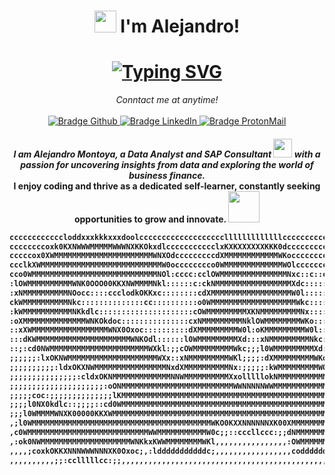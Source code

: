 # <p align="center"><img src="https://raw.githubusercontent.com/marcos-inja/marcos-inja/main/gifs/hi.gif" width="35px"> I'm Alejandro!</p>

<h1 align = "center">
<a href="https://git.io/typing-svg"><img src="https://readme-typing-svg.demolab.com?font=Fira+Code&weight=600&size=75&letterSpacing=1px&duration=2500&pause=500&color=21BB07&background=00000079&center=true&multiline=true&width=1920&height=384&lines=Hi+everyone!;Welcome+to+my+Github;Although+I'm+a+SAP+Consultant;I+have+passion+for+code" alt="Typing SVG" /></a>
</h1>
<p align="center">
    <i>Conntact me at anytime!</i>
    <br/><br/>
    <a href="https://github.com/alejandrommunoz" target="_blank">
        <img src="https://img.shields.io/badge/-Github-000?logo=github&style=for-the-badge&logoColor=white" alt="Bradge Github" />
    </a>
    <a href="https://www.linkedin.com/in/alejandro-montoya-muñoz-a62236264/" target="_blank">
        <img src="https://img.shields.io/badge/-LinkedIn-0077B5?logo=linkedin&style=for-the-badge&logoColor=white" alt="Bradge LinkedIn" />
    </a>
    <a href="mailto:alejandromonmunoz@gmail.com" target="_blank">
        <img src="https://img.shields.io/badge/Gmail-D14836?style=for-the-badge&logo=gmail&logoColor=white" alt="Bradge ProtonMail" />
    </a>
</p>
<h4 align="center">
<p align="center">
  <em>
  I am Alejandro Montoya, a Data Analyst and SAP Consultant <img src="https://github.com/TheDudeThatCode/TheDudeThatCode/blob/master/Assets/Developer.gif" width="30px">  with a passion for uncovering insights from data and exploring the world of business finance. 
  </em> 
  <br>
I enjoy coding and thrive as a dedicated self-learner, constantly seeking opportunities to grow and innovate.</i></b> <img src="https://media.giphy.com/media/qjqUcgIyRjsl2/giphy.gif" width="50" />
</p>
  
```diff
ccccccccccccloddxxxkkkxxxdoolccccccccccccccccccclllllllllllllccccccccccccclllllllllllllllllllllcccccccccccccccccccccccccccccccccccccccclxKWMMMMMMMMMMM
ccccccccoxk0KXNWWWMMMMMWWWNXKKOkxdlccccccccccclxKXKXXXXXXKKK0dcccccccccccdKKKKXXXXXXXXXXXXKKKKK00OkxdolcccccccccccccccccccccccccccccclxKWMMMMMMMMMMMMM
cccccox0XWMMMMMMMMMMMMMMMMMMMMMMWNXOdcccccccccdXMMMMMMMMMMMMWKocccccccccckNMMMMMMMMMMMMMMMMMMMMMMMMWWNKOxlccccccccccccccccccccccccclxKWMMMMMMMMMMMMMMM
ccclkXWMMMMMMMMMMMMMMMMMMMMMMMMMMMW0occcccccco0WMMMMMMMMMMMMMWOlccccccccckNMMMMMMMMMMMMMMMMMMMMMMMMMMMMMWXkoccccccccccccccccccccclxKWMMMMMMMMMMMMMMMMM
cco0WMMMMMMMMMMMMMMMMMMMMMMMMMMMMNOl:cccc:cclOWMMMMMMMMMMMMMMMNxc::c::ccckNMMMMMMMMMMMMMMMMMMMMMMMMMMMMMMMWKdccc:::cccccccccc:clxKWMMMMMMMMMMMMMMMMMMM
:lOWMMMMMMMMMMWNK0OOO00KKXNWMMMMNkl::::::c:ckNMMMMMMMMMMMMMMMMMXdc::::::cxNMMMMMMMMMMMWNXXXXNNWWMMMMMMMMMMMMXdc:::::::::c::::lxKWMMMMMMMMMMMMMMMMMMMMM
:xNMMMMMMMMMMNOocc::::ccclodkOKKxc::::::::cdXMMMMMMMMMMMMMMMMMMW0l:::::::xWMMMMMMMMMMMNklllllodkKWMMMMMMMMMMW0l::::::::::::lxKWMMMMMMMMMMMMMMMMMMMMMMM
ckWMMMMMMMMMMNkc::::::::::::::cc::::::::::o0WMMMMMMMMMMMMMMMMMMMWkc::::::xNMMMMMMMMMMMNd::::::::lkNMMMMMMMMMMXd::::::::::lxKWMMMMMMMMMMMMMMMMMMMMMMMMM
:kWMMMMMMMMMMMNKkdlc:::::::::::::::::::::cOWMMMMMMMMMXKNMMMMMMMMMNx::::::xNMMMMMMMMMMMNd:::::::::oXMMMMMMMMMMNx::::::::cdKWMMMMMMMMMMMMMMMMMMMMMMMMMMM
:oXMMMMMMMMMMMMMMWNKOkdoc:::::::::::::::cxNMMMMMMMMMNklOWMMMMMMMMWKo:::::xNMMMMMMMMMMMNd:::::::::dXMMMMMMMMMMNx::::::cxKWMMMMMMMMMMMMMMMMMMMMMMMMMMMMM
::xXWMMMMMMMMMMMMMMMMMWNX0Oxoc::::::::::dXMMMMMMMMMW0l:oKMMMMMMMMMW0l::::xNMMMMMMMMMMMNd:::::::cdKWMMMMMMMMMMXo::::cdKWMMMMMMMMMMMMMMMMMMMMMMMMMMMMMMM
:::dKWMMMMMMMMMMMMMMMMMMMMMWNKOdl::::::l0WMMMMMMMMMXd:::xNMMMMMMMMMNkc:::xNMMMMMMMMMMMNOoooodxk0NMMMMMMMMMMMWOc::cdKWMMMMMMMMMMMMMMMMMMMMMMMMMMMMMMMMM
::;:cd0NWMMMMMMMMMMMMMMMMMMMMMMWXkl:;;cOWMMMMMMMMMWkc;;;l0WMMMMMMMMMXd:;:xNMMMMMMMMMMMMWWWWWWMMMMMMMMMMMMMMW0l:cdKWMMMMMMMMMMMMMMMMMMMMMMMMMMMMMMMMMMM
;;;;;;:lxOKNWMMMMMMMMMMMMMMMMMMMMWXx::xNMMMMMMMMMWKl;;;;:dXMMMMMMMMMWKo;:xNMMMMMMMMMMMMMMMMMMMMMMMMMMMMMMMNOlcdKWMMMMMMMMMMMMMMMMMMMMMMMMMMMMMMMMMMMMM
;;;;;;;;;;:ldxOKXNWMMMMMMMMMMMMMMMMNxdXMMMMMMMMMMNx:;;;;;:kWMMMMMMMMMWOc;xNMMMMMMMMMMMMMMMMMMMMMMMMMMMMWN0dldKWMMMMMMMMMMMMMMMMMMMMMMMMMMMMMMMMMMMMMMM
;;;;;;;;;;;;;;;:cldxOKNMMMMMMMMMMMMMNNWMMMMMMMMMMXxolllllokNMMMMMMMMMMNx:xNMMMMMMMMMMMMMMMMMMMMMMMMWNXOxlcdKWMMMMMMMMMMMMMMMMMMMMMMMMMMMMMMMMMMMMMMMMM
;;;;;;;;;;;;;;;;;;;;;:oONMMMMMMMMMMMMMMMMMMMMMMMMMWWNNNNNWWMMMMMMMMMMMMXdxNMMMMMMMMMMMWX0000000OOkxdlc;cdKWMMMMMMMMMMMMMMMMMMMMMMMMMMMMMMMMMMMMMMMMMMM
;;;;;coc:;;;;;;;;;;;;;;lKMMMMMMMMMMMMMMMMMMMMMMMMMMMMMMMMMMMMMMMMMMMMMMWK0NMMMMMMMMMMMNd:;;;;;;;;;;;;:dKWMMMMMMMMMMMMMMMMMMMMMMMMMMMMMMMMMMMMMMMMMMMMM
;;;;l0NX0kdlc::;;;;::cd0WMMMMMMMMMMMMMMMMMMMMMMMMMMMMMMMMMMMMMMMMMMMMMMMWWWMMMMMMMMMMMNd;;;;;;;;;;;:d0WMMMMMMMMMMMMMMMMMMMMMMMMMMMMMMMMMMMMMMMMMMMMMMM
;;;l0WMMMMWNXK00000KKXWMMMMMMMMMMMMMMMMMMMMMMMMMMMMMMMMMMMMMMMMMMMMMMMMMMMMMMMMMMMMMMMXo;;;;;;;;;:d0WMMMMMMMMMMMMMMMMMMMMMMMMMMMMMMMMMMMMMMMMMMMMMMMMM
,;l0WMMMMMMMMMMMMMMMMMMMMMMMMMMMMMMMMMMMMMMMMWKO0KXXNNNNNNXK00XMMMMMMMMMMMMMMMMMMMMMMMXo,,,,,,;:d0WMMMMMMMMMMMMMMMMMMMMMMMMMMMMMMMMMMMMMMMMMMMMMMMMMMM
,c0WMMMMMMMMMMMMMMMMMMMMMMMMMMMWWMMMMMMMMMMMW0c;;::cccllccc:;;dNMMMMMMMMMMMMMMMMMMMMMMXo,,,,,:d0WMMMMMMMMMMMMMMMMMMMMMMMMMMMMMMMMMMMMMMMMMMMMMMMMMMMMM
,:ok0NWMMMMMMMMMMMMMMMMMMMMWNKkxKWWMMMMMMMMWKl,,,,,,,,,,,,,,,,:OWMMMMMMMMMMMMMMMMMMMMWXo,,,:d0WMMMMMMMMMMMMMMMMMMMMMMMMMMMMMMMMMMMMMMMMMMMMMMMMMMMMMMM
,,,,;coxkOKKXNNNWWWNNNXK0Oxoc;,:ldddddddddddc;,,,,,,,,,,,,,,,,,codddddddddddddddddddddo:,:d0WMMMMMMMMMMMMMMMMMMMMMMMMMMMMMMMMMMMMMMMMMMMMMMMMMMMMMMMMM
,,,,,,,,,,;;:cclllllcc:;;,,,,,,,,,,,,,,,,,,,,,,,,,,,,,,,,,,,,,,,,,,,,,,,,,,,,,,,,,,,,,,:d0WMMMMMMMMMMMMMMMMMMMMMMMMMMMMMMMMMMMMMMMMMMMMMMMMMMMMMMMMMMM
```
<h4 align="center">
</p>

